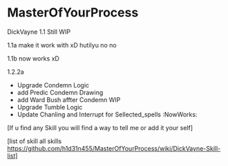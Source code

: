 # MasterOfYourProcess


DickVayne 1.1 Still WIP

 1.1a make it work with xD hutilyu no no 

 1.1b now works xD

 1.2.2a
- Upgrade Condemn Logic
- add Predic Condemn Drawing
- add Ward Bush affter Condemn WIP 
- Upgrade Tumble Logic 
- Update Chanling and Interrupt for Sellected_spells :NowWorks:

[If u find any Skill you will find a way to tell me or add it your self]

[list of skill all skills https://github.com/h1d31n455/MasterOfYourProcess/wiki/DickVayne-Skill-list]
